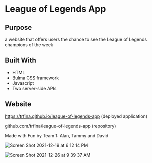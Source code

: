 
# League of Legends App

## Purpose

a website that offers users the chance to see the League of Legends champions of the week

## Built With

* HTML
* Bulma CSS framework
* Javascript
* Two server-side APIs

## Website

https://trfina.github.io/league-of-legends-app (deployed application)

github.com/trfina/league-of-legends-app (repository)

Made with Fun by Team 1: Alan, Tammy and David

![Screen Shot 2021-12-19 at 6 12 14 PM](https://user-images.githubusercontent.com/12851682/146695377-9c7e7dd3-7235-4b77-bbf0-3d016422c89d.png)

![Screen Shot 2021-12-26 at 9 39 37 AM](https://user-images.githubusercontent.com/12851682/147411497-60719aec-5122-4ab3-87ee-148558844c80.png)
